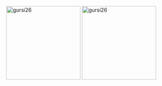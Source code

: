 <div>
  <img src="https://github-readme-stats.vercel.app/api?username=gursi26&show_icons=true&locale=en" style=" height: 200px;" alt="gursi26" />
  <img src="https://github-readme-streak-stats.herokuapp.com/?user=gursi26&" style="height: 200px;" alt="gursi26" />
</div>

<!--
**gursi26/gursi26** is a ✨ _special_ ✨ repository because its `README.md` (this file) appears on your GitHub profile.

Here are some ideas to get you started:

- 🔭 I’m currently working on ...
- 🌱 I’m currently learning ...
- 👯 I’m looking to collaborate on ...
- 🤔 I’m looking for help with ...
- 💬 Ask me about ...
- 📫 How to reach me: ...
- 😄 Pronouns: ...
- ⚡ Fun fact: ...
-->
